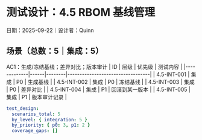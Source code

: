 # 测试设计：4.5 RBOM 基线管理

日期：2025-09-22｜设计者：Quinn

## 场景（总数：5｜集成：5）

AC1：生成/冻结基线；差异对比；版本审计
| ID          | 层级 | 优先级 | 测试内容                         |
|-------------|------|--------|----------------------------------|
| 4.5-INT-001 | 集成 | P0     | 生成基线                          |
| 4.5-INT-002 | 集成 | P0     | 冻结基线                          |
| 4.5-INT-003 | 集成 | P0     | 差异对比                          |
| 4.5-INT-004 | 集成 | P1     | 回滚到某一版本                    |
| 4.5-INT-005 | 集成 | P1     | 版本审计记录                      |

```yaml
test_design:
  scenarios_total: 5
  by_level: { integration: 5 }
  by_priority: { p0: 3, p1: 2 }
  coverage_gaps: []
```

